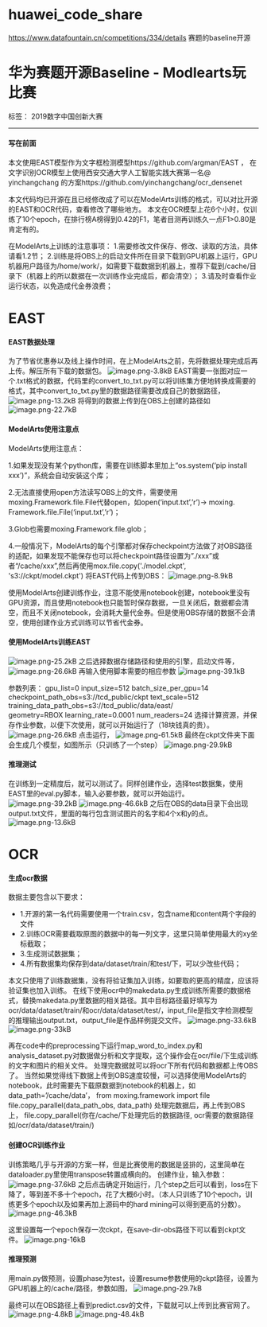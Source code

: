 # huawei_code_share
https://www.datafountain.cn/competitions/334/details 赛题的baseline开源


# 华为赛题开源Baseline - Modlearts玩比赛


标签： 2019数字中国创新大赛

---

#### 写在前面

本文使用EAST模型作为文字框检测模型https://github.com/argman/EAST ，
在文字识别OCR模型上使用西安交通大学人工智能实践大赛第一名@ yinchangchang 的方案https://github.com/yinchangchang/ocr_densenet

本文代码均已开源在且已经修改成了可以在ModelArts训练的格式，可以对比开源的EAST和OCR代码，查看修改了哪些地方。
本文在OCR模型上花6个小时，仅训练了10个epoch，在排行榜A榜得到0.42的F1，笔者目测再训练久一点F1>0.80是肯定有的。

在ModelArts上训练的注意事项：	
1.需要修改文件保存、修改、读取的方法，具体请看1.2节；
2.训练是将OBS上的启动文件所在目录下载到GPU机器上运行，GPU机器用户路径为/home/work/，如需要下载数据到机器上，推荐下载到/cache/目录下（机器上的所以数据在一次训练作业完成后，都会清空）；
3.请及时查看作业运行状态，以免造成代金券浪费；

# EAST

#### EAST数据处理

为了节省优惠券以及线上操作时间，在上ModelArts之前，先将数据处理完成后再上传。解压所有下载的数据包。
![image.png-3.8kB][1]
EAST需要一张图对应一个.txt格式的数据，代码里的convert_to_txt.py可以将训练集方便地转换成需要的格式，其中convert_to_txt.py里的数据路径需要改成自己的数据路径，
![image.png-13.2kB][2]
将得到的数据上传到在OBS上创建的路径如
![image.png-22.7kB][3]

#### ModelArts使用注意点
ModelArts使用注意点：

1.如果发现没有某个python库，需要在训练脚本里加上“os.system(‘pip install xxx’)”，系统会自动安装这个库；

2.无法直接使用open方法读写OBS上的文件，需要使用moxing.Framework.file.File代替open，如open(‘input.txt’,’r’)-> moxing. Framework.file.File(‘input.txt’,’r’)；

3.Glob也需要moxing.Framework.file.glob；

4.一般情况下，ModelArts的每个引擎都对保存checkpoint方法做了对OBS路径的适配，如果发现不能保存也可以将checkpoint路径设置为”./xxx”或者“/cache/xxx”,然后再使用mox.file.copy('./model.ckpt', 's3://ckpt/model.ckpt')
将EAST代码上传到OBS：
![image.png-8.9kB][4]

使用ModelArts创建训练作业，注意不能使用notebook创建，notebook里没有GPU资源，而且使用notebook也只能暂时保存数据，一旦关闭后，数据都会清空，而且不关闭notebook，会消耗大量代金券。但是使用OBS存储的数据不会清空，使用创建作业方式训练可以节省代金券。

#### 使用ModelArts训练EAST
![image.png-25.2kB][5]
之后选择数据存储路径和使用的引擎，启动文件等，
![image.png-26.6kB][6]
再输入使用脚本需要的相应参数
![image.png-39.1kB][7]

参数列表：
gpu_list=0
input_size=512 
batch_size_per_gpu=14 
checkpoint_path_obs=s3://tcd_public/ckpt
text_scale=512 
training_data_path_obs=s3://tcd_public/data/east/	
geometry=RBOX 
learning_rate=0.0001 
num_readers=24
选择计算资源，并保存作业参数，以便下次使用，就可以开始运行了（18块钱真的贵）。
![image.png-26.6kB][8]
点击运行，
![image.png-61.5kB][9]
最终在ckpt文件夹下面会生成几个模型，如图所示（只训练了一个step）
![image.png-29.9kB][10]

#### 推理测试

在训练到一定精度后，就可以测试了。同样创建作业，选择test数据集，使用EAST里的eval.py脚本，输入必要参数，就可以开始运行。
![image.png-39.2kB][11]
![image.png-46.6kB][12]
之后在OBS的data目录下会出现output.txt文件，里面的每行包含测试图片的名字和4个x和y的点。
![image.png-13.6kB][13]

# OCR
#### 生成ocr数据
数据主要包含以下要求：

 - 1.开源的第一名代码需要使用一个train.csv，包含name和content两个字段的文件
 - 2.训练OCR需要截取原图的数据中的每一列文字，这里只简单使用最大的xy坐标截取；
 - 3.生成测试数据集；
 - 4.所有数据集均保存到data/dataset/train/和test/下，可以少改些代码；

本文只使用了训练数据集，没有将验证集加入训练，如要取的更高的精度，应该将验证集也加入训练。
在线下使用ocr中的makedata.py生成训练所需要的数据格式，替换makedata.py里数据的相关路径。其中目标路径最好填写为ocr/data/dataset/train/和ocr/data/dataset/test/，input_file是指文字检测模型的推理输出output.txt，output_file是作品样例提交文件。
![image.png-33.6kB][14]
![image.png-33kB][15]

再在code中的preprocessing下运行map_word_to_index.py和analysis_dataset.py对数据做分析和文字提取，这个操作会在ocr/file/下生成训练的文字和图片的相关文件。
处理完数据就可以将ocr下所有代码和数据都上传OBS了。
当然如果觉得线下数据上传到OBS速度较慢，可以选择使用ModelArts的notebook，此时需要先下载原数据到notebook的机器上，如data_path=’/cache/data’，
from moxing.framework import file
file.copy_parallel(data_path_obs, data_path)
处理完数据后，再上传到OBS上，
file.copy_parallel(你在/cache/下处理完后的数据路径, ocr需要的数据路径如/ocr/data/dataset/train/)

#### 创建OCR训练作业
训练策略几乎与开源的方案一样，但是比赛使用的数据是竖排的，这里简单在dataloader.py里使用transpose转置成横向的。
创建作业，输入参数：
![image.png-37.6kB][16]
之后点击确定开始运行，几个step之后可以看到，loss在下降了，等到差不多十个epoch，花了大概6小时。（本人只训练了10个epoch，训练更多个epoch以及如果再加上源码中的hard mining可以得到更高的分数）。
![image.png-46.3kB][17]

这里设置每一个epoch保存一次ckpt，在save-dir-obs路径下可以看到ckpt文件。
![image.png-16kB][18]

#### 推理预测
用main.py做预测，设置phase为test，设置resume参数使用的ckpt路径，设置为GPU机器上的/cache/路径，参数如图，
![image.png-29.7kB][19]

最终可以在OBS路径上看到predict.csv的文件，下载就可以上传到比赛官网了。
![image.png-4.8kB][20]
![image.png-48.4kB][21]


  [1]: http://static.zybuluo.com/nxzyq123/4ilh4mvf22wqwf4mclt9xpqt/image.png
  [2]: http://static.zybuluo.com/nxzyq123/4xtw2z3yv4y94yi98r40b5jo/image.png
  [3]: http://static.zybuluo.com/nxzyq123/m374c73514uekqq96tlxofmr/image.png
  [4]: http://static.zybuluo.com/nxzyq123/4pade8guxiwg9wnz1c38au6o/image.png
  [5]: http://static.zybuluo.com/nxzyq123/ojsmrfyzhj7w3421r47te6j2/image.png
  [6]: http://static.zybuluo.com/nxzyq123/tvhfqulfcyopzz2opgf2bcwi/image.png
  [7]: http://static.zybuluo.com/nxzyq123/ri27x8qejm4hggj2899chuw0/image.png
  [8]: http://static.zybuluo.com/nxzyq123/k51ynmd1msvvtl0n0gmr0ka5/image.png
  [9]: http://static.zybuluo.com/nxzyq123/j157rof3bqqyjz1sbrqv1rkt/image.png
  [10]: http://static.zybuluo.com/nxzyq123/6krdgviddk0h8vfthdlepljn/image.png
  [11]: http://static.zybuluo.com/nxzyq123/n3v6x72644mx3t2cr9eaphj6/image.png
  [12]: http://static.zybuluo.com/nxzyq123/dlnfvvm6ci0tlsl3yrqyxllv/image.png
  [13]: http://static.zybuluo.com/nxzyq123/vej3kuaexgis20icnz9yryfn/image.png
  [14]: http://static.zybuluo.com/nxzyq123/wtnmmx164oifvvnfl6g1cipy/image.png
  [15]: http://static.zybuluo.com/nxzyq123/tdlnl7boln1iaubp90mibvel/image.png
  [16]: http://static.zybuluo.com/nxzyq123/ptghksirdgq41es7zjxpm8wx/image.png
  [17]: http://static.zybuluo.com/nxzyq123/02geisyuxii1vtyfgjia3ubg/image.png
  [18]: http://static.zybuluo.com/nxzyq123/kezxhui3t3cmzo5yfcp3fuif/image.png
  [19]: http://static.zybuluo.com/nxzyq123/o61krd2ranebey2p70g54l3c/image.png
  [20]: http://static.zybuluo.com/nxzyq123/timegwww4hcagxxdpfd7zemv/image.png
  [21]: http://static.zybuluo.com/nxzyq123/i2y5xkioxlvfd40anfth4z3z/image.png

